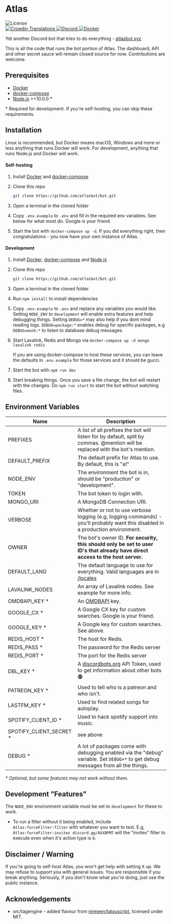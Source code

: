 # Atlas

<div>
		<img src="https://img.shields.io/github/license/atlasbot/bot.svg" alt="License">
		<!-- for some reason this says "invalid response" even though it was working a few days ago, if anyone wants to fix it pls do -->
		<!-- <img src="https://img.shields.io/github/package-json/v/atlasbot/bot.svg?maxAge=300&label=version" alt="Version"> -->
</div>

<div>
    <a href="https://translate.atlasbot.xyz/">
			<img src="https://d322cqt584bo4o.cloudfront.net/getatlas/localized.svg?maxAge=300" alt="Crowdin Translations">
		</a>
    <a href="https://atlasbot.xyz/support">
			<img src="https://img.shields.io/discord/345177567541723137.svg?maxAge=300" alt="Discord">
		</a>
    <a href="https://hub.docker.com/r/sylver/bot">
			<img src="https://img.shields.io/docker/pulls/sylver/bot.svg?maxAge=300" alt="Docker">
		</a>
</div>

Yet another Discord bot that tries to do everything - [atlasbot.xyz](https://atlasbot.xyz)

This is all the code that runs the bot portion of Atlas. The dashboard, API and other secret sauce will remain closed source for now. Contributions are welcome.

## Prerequisites

- [Docker](https://docker.com/)
- [docker-compose](https://docs.docker.com/compose/)
- [Node.js](https://nodejs.org/en/) >=10.0.0 \*

\* Required for development. If you're self-hosting, you can skip these requirements.

## Installation

Linux is recommended, but Docker means macOS, Windows and more or less anything that runs Docker will work. For development, anything that runs Node.js and Docker will work.

#### Self-hosting

1. Install [Docker](https://docs.docker.com/install/) and [docker-compose](https://docs.docker.com/compose/install/)

1. Clone this repo

   ```bash
   git clone https://github.com/atlasbot/bot.git
   ```

1. Open a terminal in the cloned folder

1. Copy `.env.example` to `.env` and fill in the required env variables. See below for what most do. Google is your friend.

1. Start the bot with `docker-compose up -d`. If you did everything right, then congratulations - you now have your own instance of Atlas.

#### Development

1. Install [Docker](https://docs.docker.com/install/), [docker-compose](https://docs.docker.com/compose/install/) and [Node.js](https://nodejs.org/en/)

1. Clone this repo

   ```bash
   git clone https://github.com/atlasbot/bot.git
   ```

1. Open a terminal in the cloned folder

1. Run `npm install` to install dependencies

1. Copy `.env.example` to `.env` and replace any variables you would like. Setting `NODE_ENV` to `development` will enable extra features and help debugging things. Setting `DEBUG=*` may also help if you dont mind reading logs. `DEBUG=package:*` enables debug for specific packages, e.g `DEBUG=monk:*` to listen to database debug messages.

1. Start Lavalink, Redis and Mongo via `docker-compose up -d mongo lavalink redis`

   If you are using docker-compose to host these services, you can leave the defaults in `.env.example` for those services and it should be gucci.

1. Start the bot with `npm run dev`

1. Start breaking things. Once you save a file change, the bot will restart with the changes. Do `npm run start` to start the bot without watching files.

## Environment Variables

| Name                     | Description                                                                                                                      |
| ------------------------ | -------------------------------------------------------------------------------------------------------------------------------- |
| PREFIXES                 | A list of all prefixes the bot will listen for by default, split by commas. @mention will be replaced with the bot's mention.    |
| DEFAULT_PREFIX           | The default prefix for Atlas to use. By default, this is "a!"                                                                    |
| NODE_ENV                 | The environment the bot is in, should be "production" or "development".                                                          |
| TOKEN                    | The bot token to login with.                                                                                                     |
| MONGO_URI                | A MongoDB Connection URI.                                                                                                        |
| VERBOSE                  | Whether or not to use verbose logging (e.g, logging commands) - you'll probably want this disabled in a production environment.  |
| OWNER                    | The bot's owner ID. **For security, this should only be set to user ID's that already have direct access to the host server.**   |
| DEFAULT_LANG             | The default language to use for everything. Valid languages are in [/locales](/locales)                                          |
| LAVALINK_NODES           | An array of Lavalink nodes. See example for more info.                                                                           |
| OMDBAPI_KEY \*           | An [OMDBAPI](http://omdbapi.com/apikey.aspx) key.                                                                                |
| GOOGLE_CX \*             | A Google CX key for custom searches. Google is your friend.                                                                      |
| GOOGLE_KEY \*            | A Google key for custom searches. See above.                                                                                     |
| REDIS_HOST \*            | The host for Redis.                                                                                                              |
| REDIS_PASS \*            | The password for the Redis server                                                                                                |
| REDIS_PORT \*            | The port for the Redis server                                                                                                    |
| DBL_KEY \*               | A [discordbots.org](https://discordbots.org/) API Token, used to get information about other bots 🕵                             |
| PATREON_KEY \*           | Used to tell who is a patreon and who isn't.                                                                                     |
| LASTFM_KEY \*            | Used to find related songs for autoplay.                                                                                         |
| SPOTIFY_CLIENT_ID \*     | Used to hack spotify support into music.                                                                                         |
| SPOTIFY_CLIENT_SECRET \* | see above                                                                                                                        |
| DEBUG \*                 | A lot of packages come with debugging enabled via the "debug" variable. Set `DEBUG=*` to get debug messages from all the things. |

_\* Optional, but some features may not work without them._

## Development "Features"

The `NODE_ENV` environment variable must be set to `development` for these to work.

- To run a filter without it being enabled, include `Atlas:forceFilter:filter` with whatever you want to test. E.g, `Atlas:forceFilter:invites discord.gg/AXXBPM7` will the "invites" filter to execute even when it's action type is `0`.

## Disclaimer / Warning

If you're going to self-host Atlas, you won't get help with setting it up. We may refuse to support you with general issues. You are responsible if you break anything. Seriously, if you don't know what you're doing, just use the public instance.

## Acknowledgements

- src/tagengine - added flavour from [nirewen/tatsuscript](https://github.com/nirewen/tatsuscript), licensed under MIT.
